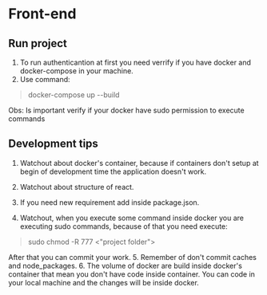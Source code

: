 # Front-end
<!-- <a href="https://codeclimate.com/github/translate-me/frontend/maintainability"><img src="https://api.codeclimate.com/v1/badges/870fa781f39c53f870a5/maintainability" /></a> -->

## Run project
1. To run authenticantion at first you need verrify if you have docker and docker-compose in your machine.
2. Use command:
> docker-compose up --build   

Obs: Is important verify if your docker have sudo permission to execute commands

## Development tips
1. Watchout about docker's container, because if containers don't setup at begin of development time the application doesn't work.
2. Watchout about structure of react.
3. If you need new requirement add inside package.json.

4. Watchout, when you execute some command inside docker you are executing sudo commands, because of that you need execute:
> sudo chmod -R 777 <"project folder">

After that you can commit your work.
5. Remember of don't commit caches and node_packages.
6. The volume of docker are build inside docker's container that mean you don't have code inside container. You can code in your local machine and the changes will be inside docker.
